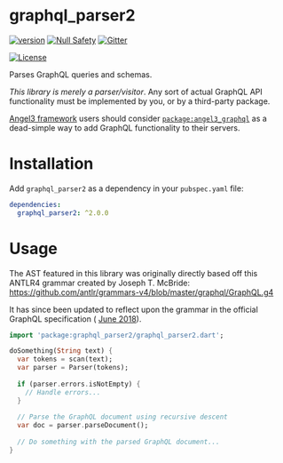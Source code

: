 # graphql_parser2
[![version](https://img.shields.io/badge/pub-v2.0.0-brightgreen)](https://pub.dartlang.org/packages/graphql_parser2)
[![Null Safety](https://img.shields.io/badge/null-safety-brightgreen)](https://dart.dev/null-safety)
[![Gitter](https://img.shields.io/gitter/room/nwjs/nw.js.svg)](https://gitter.im/angel_dart/discussion)

[![License](https://img.shields.io/github/license/dukefirehawk/graphql_dart)](https://github.com/dukefirehawk/graphql_dart/LICENSE)

Parses GraphQL queries and schemas.

*This library is merely a parser/visitor*. Any sort of actual GraphQL API functionality must be implemented by you,
or by a third-party package.

[Angel3 framework](https://github.com/dukefirehawk/angel)
users should consider 
[`package:angel3_graphql`](https://github.com/dukefirehawk/graphql_dart/tree/master/angel_graphql)
as a dead-simple way to add GraphQL functionality to their servers.

# Installation
Add `graphql_parser2` as a dependency in your `pubspec.yaml` file:

```yaml
dependencies:
  graphql_parser2: ^2.0.0
```

# Usage
The AST featured in this library was originally directly based off this ANTLR4 grammar created by Joseph T. McBride:
https://github.com/antlr/grammars-v4/blob/master/graphql/GraphQL.g4

It has since been updated to reflect upon the grammar in the official GraphQL
specification (
[June 2018](https://facebook.github.io/graphql/June2018/)).

```dart
import 'package:graphql_parser2/graphql_parser2.dart';

doSomething(String text) {
  var tokens = scan(text);
  var parser = Parser(tokens);
  
  if (parser.errors.isNotEmpty) {
    // Handle errors...
  }
  
  // Parse the GraphQL document using recursive descent
  var doc = parser.parseDocument();
  
  // Do something with the parsed GraphQL document...
}
```
